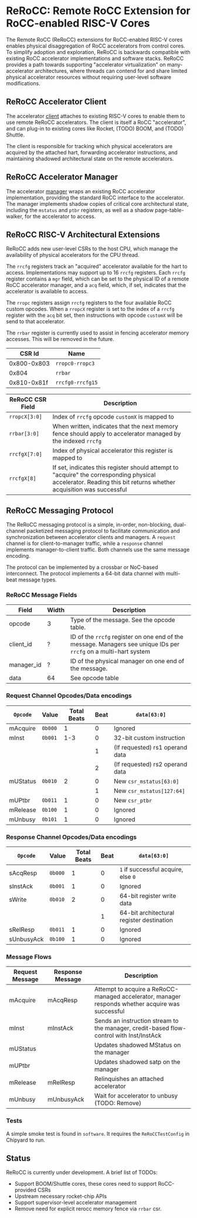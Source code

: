 # ReRoCC: Remote RoCC Extension for RoCC-enabled RISC-V Cores

The Remote RoCC (ReRoCC) extensions for RoCC-enabled RISC-V cores enables physical disaggregation of RoCC accelerators from control cores.
To simplify adoption and exploration, ReRoCC is backwards compatible with existing RoCC accelerator implementations and software stacks.
ReRoCC provides a path towards supporting "accelerator virtualization" on many-accelerator architectures, where threads can contend for and share limited physical accelerator resources without requiring user-level software modifications.

## ReRoCC Accelerator Client

The accelerator [client](https://github.com/ucb-bar/rerocc/blob/master/src/main/scala/Client.scala) attaches to existing RISC-V cores to enable them to use remote ReRoCC accelerators.
The client is itself a RoCC "accelerator", and can plug-in to existing cores like Rocket, (TODO) BOOM, and (TODO) Shuttle.

The client is responsible for tracking which physical accelerators are acquired by the attached hart, forwarding accelerator instructions, and maintaining shadowed architectural state on the remote accelerators.

## ReRoCC Accelerator Manager

The accelerator [manager](https://github.com/ucb-bar/rerocc/blob/master/src/main/scala/Manager.scala) wraps an existing RoCC accelerator implementation, providing the standard RoCC interface to the accelerator.
The manager implements shadow copies of critical core architectural state, including the ``mstatus`` and ``ptbr`` registers, as well as a shadow page-table-walker, for the accelerator to access.

## ReRoCC RISC-V Architectural Extensions

ReRoCC adds new user-level CSRs to the host CPU, which manage the availability of physical accelerators for the CPU thread.

The ``rrcfg`` registers track an "acquired" accelerator available for the hart to access.
Implementations may support up to 16 ``rrcfg`` registers.
Each ``rrcfg`` register contains a ``mgr`` field, which can be set to the physical ID of a remote RoCC accelerator manager, and a ``acq`` field, which, if set, indicates that the accelerator is available to access.

The ``rropc`` registers assign ``rrcfg`` registers to the four available RoCC custom opcodes.
When a ``rropcX`` register is set to the index of a ``rrcfg`` register with the ``acq`` bit set, then instructions with opcode ``customX`` will be send to that accelerator.

The ``rrbar`` register is currently used to assist in fencing accelerator memory accesses. This will be removed in the future.

| CSR Id      | Name               |
|-------------|--------------------|
| 0x800-0x803 | ``rropc0-rropc3 `` |
| 0x804       | ``rrbar         `` |
| 0x810-0x81f | ``rrcfg0-rrcfg15`` |

| ReRoCC CSR Field | Description                                                                                                                                                     |
|------------------|-----------------------------------------------------------------------------------------------------------------------------------------------------------------|
| ``rropcX[3:0]``  | Index of ``rrcfg`` opcode ``customX`` is mapped to                                                                                                              |
| ``rrbar[3:0]``   | When written, indicates that the next memory fence should apply to accelerator managed by the indexed ``rrcfg``                                                 |
| ``rrcfgX[7:0]``  | Index of physical accelerator this register is mapped to                                                                                                        |
| ``rrcfgX[8]``    | If set, indicates this register should attempt to "acquire" the corresponding physical accelerator. Reading this bit returns whether acquisition was successful |

## ReRoCC Messaging Protocol

The ReRoCC messaging protocol is a simple, in-order, non-blocking, dual-channel packetized messaging protocol to facilitate communication and synchronization between accelerator clients and managers.
A ``request`` channel is for client-to-manager traffic, while a ``response`` channel implements manager-to-client traffic.
Both channels use the same message encoding.

The protocol can be implemented by a crossbar or NoC-based interconnect.
The protocol implements a 64-bit data channel with multi-beat message types.

### ReRoCC Message Fields

| Field      | Width | Description                                                                                                          |
|------------|-------|----------------------------------------------------------------------------------------------------------------------|
| opcode     | 3     | Type of the message. See the opcode table.                                                                           |
| client_id  | ?     | ID of the ``rrcfg`` register on one end of the message. Managers see unique IDs per ``rrcfg`` on a multi-hart system |
| manager_id | ?     | ID of the physical manager on one end of the message.                                                                |
| data       | 64    | See opcode table                                                                                                     |

### Request Channel Opcodes/Data encodings

| ``Opcode`` | Value     | Total Beats | Beat | ``data[63:0]``                  |
|------------|-----------|-------------|------|---------------------------------|
| mAcquire   | ``0b000`` | 1           | 0    | Ignored                         |
| mInst      | ``0b001`` | 1-3         | 0    | 32-bit custom instruction       |
|            |           |             | 1    | (If requested) rs1 operand data |
|            |           |             | 2    | (If requested) rs2 operand data |
| mUStatus   | ``0b010`` | 2           | 0    | New ``csr_mstatus[63:0]``       |
|            |           |             | 1    | New ``csr_mstatus[127:64]``     |
| mUPtbr     | ``0b011`` | 1           | 0    | New ``csr_ptbr``                |
| mRelease   | ``0b100`` | 1           | 0    | Ignored                         |
| mUnbusy    | ``0b101`` | 1           | 0    | Ignored                         |

### Response Channel Opcodes/Data encodings

| ``Opcode`` | Value     | Total Beats | Beat | ``data[63:0]``                            |
|------------|-----------|-------------|------|-------------------------------------------|
| sAcqResp   | ``0b000`` | 1           | 0    | ``1`` if successful acquire, else ``0``   |
| sInstAck   | ``0b001`` | 1           | 0    | Ignored                                   |
| sWrite     | ``0b010`` | 2           | 0    | 64-bit register write data                |
|            |           |             | 1    | 64-bit architectural register destination |
| sRelResp   | ``0b011`` | 1           | 0    | Ignored                                   |
| sUnbusyAck | ``0b100`` | 1           | 0    | Ignored                                   |

### Message Flows

| Request Message | Response Message | Description                                                                                      |
|-----------------|------------------|--------------------------------------------------------------------------------------------------|
| mAcquire        | mAcqResp         | Attempt to acquire a ReRoCC-managed accelerator, manager responds whether acquire was successful |
| mInst           | mInstAck         | Sends an instruction stream to the manager, credit-based flow-control with Inst/InstAck          |
| mUStatus        |                  | Updates shadowed MStatus on the manager                                                          |
| mUPtbr          |                  | Updates shadowed satp on the manager                                                             |
| mRelease        | mRelResp         | Relinquishes an attached accelerator                                                             |
| mUnbusy         | mUnbusyAck       | Wait for accelerator to unbusy (TODO: Remove)                                                    |

### Tests

A simple smoke test is found in ``software``.
It requires the ``ReRoCCTestConfig`` in Chipyard to run.

## Status

ReRoCC is currently under development. A brief list of TODOs:

 * Support BOOM/Shuttle cores, these cores need to support RoCC-provided CSRs
 * Upstream necessary rocket-chip APIs
 * Support supervisor-level accelerator management
 * Remove need for explicit rerocc memory fence via ``rrbar`` csr.
